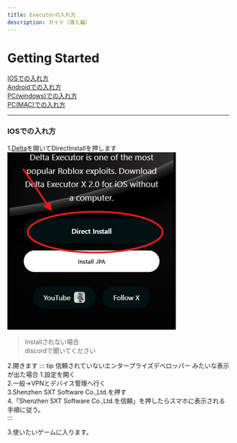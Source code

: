 ```yaml
---
title: Executorの入れ方
description: ガイド（導入編）
---
```


# Getting Started

[IOSでの入れ方](#1)  
[Androidでの入れ方](#2)  
[PC(windows)での入れ方](#3)    
[PC(MAC)での入れ方](#3)    


---

### <span id="1">IOSでの入れ方</span>


1.[Delta](https://deltaios-executor.com/)を開いてDirectInstallを押します
![ ](resource/ios1.png)
>Installされない場合    
>discordで聞いてください    

2.開きます
::: tip 信頼されていないエンタープライズデベロッパー みたいな表示が出た場合
1.設定を開く    
2.一般→VPNとデバイス管理へ行く  
3.Shenzhen SXT Software Co.,Ltd.を押す  
4.「Shenzhen SXT Software Co.,Ltd.を信頼」を押したらスマホに表示される手順に従う。  
:::

3.使いたいゲームに入ります。